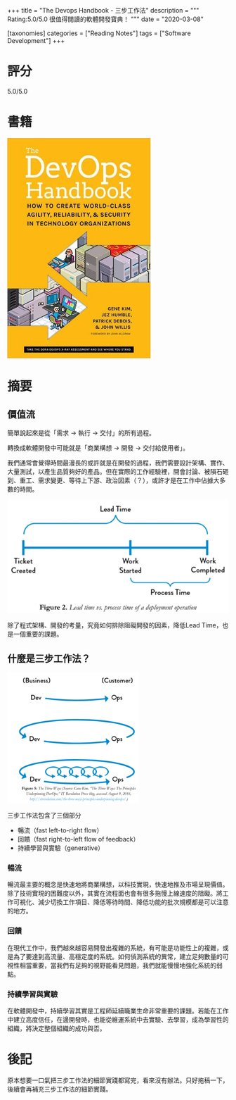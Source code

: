 +++
title = "The Devops Handbook - 三步工作法"
description = """
Rating:5.0/5.0
很值得閱讀的軟體開發寶典！
"""
date = "2020-03-08"

[taxonomies]
categories = ["Reading Notes"]
tags = ["Software Development"]
+++

# 評分
5.0/5.0

# 書籍
[![](the-devops-handbook.jpeg)](https://www.goodreads.com/book/show/26083308-the-devops-handbook)

# 摘要

## 價值流

簡單說起來是從「需求 -> 執行 -> 交付」的所有過程。

轉換成軟體開發中可能就是「商業構想 -> 開發 -> 交付給使用者」。

我們通常會覺得時間最漫長的或許就是在開發的過程，我們需要設計架構、實作、大量測試，以產生品質夠好的產品。但在實際的工作經驗裡，開會討論、被隕石砸到、重工、需求變更、等待上下游、政治因素（？），或許才是在工作中佔據大多數的時間。

![](lead-time-vs-process-time.webp)

除了程式架構、開發的考量，究竟如何排除阻礙開發的因素，降低Lead Time，也是一個重要的課題。

## 什麼是三步工作法？

![](the-three-ways.webp)

三步工作法包含了三個部分
* 暢流（fast left-to-right flow）
* 回饋（fast right-to-left flow of feedback）
* 持續學習與實驗（generative）

### 暢流
暢流最主要的概念是快速地將商業構想，以科技實現，快速地推及市場呈現價值。除了技術實現的困難度以外，其實在流程面也會有很多拖慢上線速度的阻礙。將工作可視化、減少切換工作項目、降低等待時間、降低功能的批次規模都是可以注意的地方。

### 回饋
在現代工作中，我們越來越容易開發出複雜的系統，有可能是功能性上的複雜，或是為了要達到高流量、高穩定度的系統。如何偵測系統的異常，建立足夠數量的可視性相當重要，當我們有足夠的視野能看見問題，我們就能慢慢地強化系統的弱點。

### 持續學習與實驗
在軟體開發中，持續學習其實是工程師延續職業生命非常重要的課題。若能在工作中建立高度信任，在邊開發時，也能從維運系統中去實驗、去學習，成為學習性的組織，將決定整個組織的成功與否。

# 後記
原本想要一口氣把三步工作法的細節實踐都寫完，看來沒有辦法。只好拖稿一下，後續會再補充三步工作法的細節實踐。